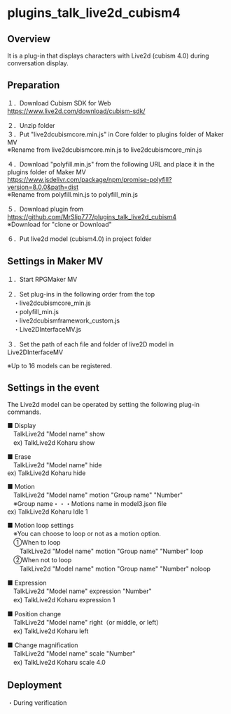 # plugins_talk_live2d_cubism4

## Overview
It is a plug-in that displays characters with Live2d (cubism 4.0) during conversation display.

## Preparation
１．Download Cubism SDK for Web<br>
https://www.live2d.com/download/cubism-sdk/<br>

２．Unzip folder<br>
３．Put "live2dcubismcore.min.js" in Core folder to plugins folder of Maker MV<br>
※Rename from live2dcubismcore.min.js to live2dcubismcore_min.js<br>

４．Download "polyfill.min.js" from the following URL and place it in the plugins folder of Maker MV<br>
https://www.jsdelivr.com/package/npm/promise-polyfill?version=8.0.0&path=dist<br>
※Rename from polyfill.min.js to polyfill_min.js<br>

５．Download plugin from<br>
https://github.com/MrSlip777/plugins_talk_live2d_cubism4<br>
※Download for "clone or Download"

６．Put live2d model (cubism4.0) in project folder<br>

## Settings in Maker MV
１．Start RPGMaker MV<br>

２．Set plug-ins in the following order from the top<br>
　・live2dcubismcore_min.js<br>
　・polyfill_min.js<br>
　・live2dcubismframework_custom.js<br>
　・Live2DInterfaceMV.js<br>

３．Set the path of each file and folder of live2D model in Live2DInterfaceMV<br>

※Up to 16 models can be registered.<br>

## Settings in the event
The Live2d model can be operated by setting the following plug-in commands.<br>

■ Display<br>
　TalkLive2d "Model name" show<br>
　ex) TalkLive2d Koharu show<br>

■ Erase<br>
　TalkLive2d "Model name" hide<br>
  ex) TalkLive2d Koharu hide<br>

■ Motion<br>
　TalkLive2d "Model name" motion "Group name" "Number"<br>
　※Group name・・・Motions name in model3.json file<br>
  ex) TalkLive2d Koharu Idle 1<br>

■ Motion loop settings<br>
　※You can choose to loop or not as a motion option.<br>
　①When to loop<br>
　　TalkLive2d "Model name" motion "Group name" "Number" loop<br>
　②When not to loop<br>
　　TalkLive2d "Model name" motion "Group name" "Number" noloop<br>

■ Expression<br>
　TalkLive2d "Model name" expression "Number"<br>
　ex) TalkLive2d Koharu expression 1<br>

■ Position change<br>
　TalkLive2d "Model name" right（or middle, or left）<br>
　ex) TalkLive2d Koharu left<br>

■ Change magnification<br>
　TalkLive2d "Model name" scale "Number"<br>
　ex) TalkLive2d Koharu scale 4.0<br>

## Deployment<br>
・During verification

